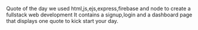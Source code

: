 Quote of the day  we used html,js,ejs,express,firebase and node to create a fullstack web development It contains a signup,login and a dashboard page that displays one quote to kick start your day.
